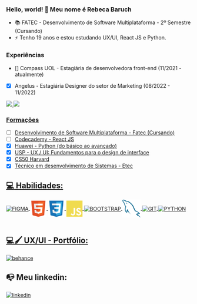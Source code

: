 ### Hello, world! 👋 Meu nome é Rebeca Baruch

- :books: FATEC - Desenvolvimento de Software Multiplataforma - 2º Semestre (Cursando)
- ⚡ Tenho 19 anos e estou estudando UX/UI, React JS e Python.<br>


### Experiências
- [] Compass UOL - Estagiária de desenvolvedora front-end (11/2021 - atualmente)
- [x] Angelus - Estagiária Designer do setor de Marketing (08/2022 - 11/2022)


<div align="left">
  <a href="https://github.com/RebecaBaruch">
  <img height="170em" src="https://github-readme-stats.vercel.app/api?username=RebecaBaruch&show_icons=true&theme=shades-of-purple&include_all_commits=true&count_private=true"/>
  <img height="170em" src="https://github-readme-stats.vercel.app/api/top-langs/?username=RebecaBaruch&layout=compact&langs_count=7&theme=shades-of-purple"/>
</div>
  
### Formações
- [ ] Desenvolvimento de Software Multiplataforma - Fatec (Cursando)
- [ ] Codecademy - React JS
- [x] Huawei - Python (do básico ao avançado)
- [x] USP - UX / UI: Fundamentos para o design de interface
- [x] CS50 Harvard
- [x] Técnico em desenvolvimento de Sistemas - Etec
 
<div align="left">  

  ## :computer: Habilidades:

<div style="display: inline_block">
  <img align="center" alt="FIGMA" height="45" src="https://upload.wikimedia.org/wikipedia/commons/3/33/Figma-logo.svg">
  <img align="center" alt="HTML" height="45" src="https://raw.githubusercontent.com/devicons/devicon/master/icons/html5/html5-original.svg">
  <img align="center" alt="CSS" height="45" src="https://raw.githubusercontent.com/devicons/devicon/master/icons/css3/css3-original.svg">
  <img align="center" alt="JS" height="45" src="https://raw.githubusercontent.com/devicons/devicon/master/icons/javascript/javascript-plain.svg">
  <img align="center" alt="BOOTSTRAP" height="60" src="https://cdn.jsdelivr.net/gh/devicons/devicon/icons/bootstrap/bootstrap-original.svg" />
  <img align="center" alt="MYSQL" height="50" src="https://raw.githubusercontent.com/devicons/devicon/master/icons/mysql/mysql-plain.svg">
  <img align="center" alt="GIT" height="50" src="https://cdn.jsdelivr.net/gh/devicons/devicon/icons/git/git-original.svg">
  <img align="center" alt="PYTHON" height="50" src="https://upload.wikimedia.org/wikipedia/commons/thumb/c/c3/Python-logo-notext.svg/1869px-Python-logo-notext.svg.png" />                 
  
</div>
<br>

## 💻🖌️ UX/UI - Portfólio:

<a href="https://www.behance.net/becabaruch" target="_blank">
  <img align="center" alt="behance" height="45" src="https://cdn.worldvectorlogo.com/logos/behance-2.svg"/>
</a>  

##  :mailbox_with_no_mail: Meu linkedin:

<a href="https://br.linkedin.com/in/rebeca-baruch" target="_blank">
  <img align="center" alt="linkedin" height="45" src="https://cdn.jsdelivr.net/gh/devicons/devicon/icons/linkedin/linkedin-original.svg"/>
</a>

  
</div>


<!-- ![Snake animation](https://github.com/RebecaBaruch/RebecaBaruch/blob/output/github-contribution-grid-snake.svg)
  -->
<!--
**RebecaBaruch/RebecaBaruch** is a ✨ _special_ ✨ repository because its `README.md` (this file) appears on your GitHub profile.

Here are some ideas to get you started:

- 🔭 I’m currently working on ...
- 🌱 I’m currently learning ...
- 👯 I’m looking to collaborate on ...
- 🤔 I’m looking for help with ...
- 💬 Ask me about ...
- 📫 How to reach me: ...
- 😄 Pronouns: ...
- ⚡ Fun fact: ...
-->
